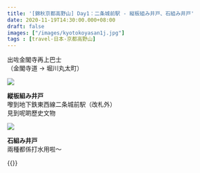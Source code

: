 ```yaml
---
title: '[錦秋京都高野山] Day1：二条城前駅 - 縦板組み井戸、石組み井戸'
date: 2020-11-19T14:30:00.000+08:00
draft: false
images: ["/images/kyotokoyasan1j.jpg"]
tags : [travel-日本-京都高野山]
---
```


出咗金閣寺再上巴士  
（金閣寺道 → 堀川丸太町）

![](/images/kyotokoyasan1j.jpg)

**縦板組み井戸**  
嚟到地下鉄東西線二条城前駅（改札外）  
見到呢啲歷史文物  

![](/images/kyotokoyasan1j1.jpg)

**石組み井戸**  
兩種都係打水用啦～  

  
{{<kyotokoyasan>}}  
